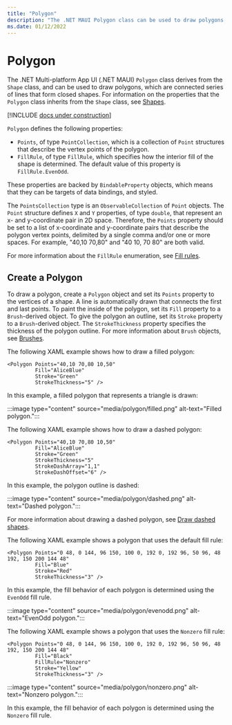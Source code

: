 ```yaml
---
title: "Polygon"
description: "The .NET MAUI Polygon class can be used to draw polygons, which are connected series of lines that form closed shapes."
ms.date: 01/12/2022
---
```


# Polygon

The .NET Multi-platform App UI (.NET MAUI) `Polygon` class derives from the `Shape` class, and can be used to draw polygons, which are connected series of lines that form closed shapes. For information on the properties that the `Polygon` class inherits from the `Shape` class, see [Shapes](index.md).

[!INCLUDE [docs under construction](~/includes/preview-note.md)]

`Polygon` defines the following properties:

- `Points`, of type `PointCollection`, which is a collection of `Point` structures that describe the vertex points of the polygon.
- `FillRule`, of type `FillRule`, which specifies how the interior fill of the shape is determined. The default value of this property is `FillRule.EvenOdd`.

These properties are backed by `BindableProperty` objects, which means that they can be targets of data bindings, and styled.

The `PointsCollection` type is an `ObservableCollection` of `Point` objects. The `Point` structure defines `X` and `Y` properties, of type `double`, that represent an x- and y-coordinate pair in 2D space. Therefore, the `Points` property should be set to a list of x-coordinate and y-coordinate pairs that describe the polygon vertex points, delimited by a single comma and/or one or more spaces. For example, "40,10 70,80" and "40 10, 70 80" are both valid.

For more information about the `FillRule` enumeration, see [Fill rules](fillrules.md).

## Create a Polygon

To draw a polygon, create a `Polygon` object and set its `Points` property to the vertices of a shape. A line is automatically drawn that connects the first and last points. To paint the inside of the polygon, set its `Fill` property to a `Brush`-derived object. To give the polygon an outline, set its `Stroke` property to a `Brush`-derived object. The `StrokeThickness` property specifies the thickness of the polygon outline. For more information about `Brush` objects, see [Brushes](~/user-interface/brushes/index.md).

The following XAML example shows how to draw a filled polygon:

```xaml
<Polygon Points="40,10 70,80 10,50"
         Fill="AliceBlue"
         Stroke="Green"
         StrokeThickness="5" />
```

In this example, a filled polygon that represents a triangle is drawn:

:::image type="content" source="media/polygon/filled.png" alt-text="Filled polygon.":::

The following XAML example shows how to draw a dashed polygon:

```xaml
<Polygon Points="40,10 70,80 10,50"
         Fill="AliceBlue"
         Stroke="Green"
         StrokeThickness="5"
         StrokeDashArray="1,1"
         StrokeDashOffset="6" />
```

In this example, the polygon outline is dashed:

:::image type="content" source="media/polygon/dashed.png" alt-text="Dashed polygon.":::

For more information about drawing a dashed polygon, see [Draw dashed shapes](index.md#draw-dashed-shapes).

The following XAML example shows a polygon that uses the default fill rule:

```xaml
<Polygon Points="0 48, 0 144, 96 150, 100 0, 192 0, 192 96, 50 96, 48 192, 150 200 144 48"
         Fill="Blue"
         Stroke="Red"
         StrokeThickness="3" />
```

In this example, the fill behavior of each polygon is determined using the `EvenOdd` fill rule.

:::image type="content" source="media/polygon/evenodd.png" alt-text="EvenOdd polygon.":::

The following XAML example shows a polygon that uses the `Nonzero` fill rule:

```xaml
<Polygon Points="0 48, 0 144, 96 150, 100 0, 192 0, 192 96, 50 96, 48 192, 150 200 144 48"
         Fill="Black"
         FillRule="Nonzero"
         Stroke="Yellow"
         StrokeThickness="3" />
```

:::image type="content" source="media/polygon/nonzero.png" alt-text="Nonzero polygon.":::

In this example, the fill behavior of each polygon is determined using the `Nonzero` fill rule.
